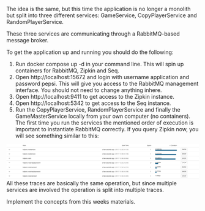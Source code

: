 ﻿The idea is the same, but this time the application is no longer a monolith but split into three different services: GameService, CopyPlayerService and RandomPlayerService.

These three services are communicating through a RabbitMQ-based message broker.

To get the application up and running you should do the following:

1. Run docker compose up -d in your command line. This will spin up containers for RabbitMQ, Zipkin and Seq. 
2. Open http://localhost:15672 and login with username application and password pepsi. This will give you access to the RabbitMQ management interface. You should not need to change anything inhere. 
3. Open http://localhost:9411 to get access to the Zipkin instance. 
4. Open http://localhost:5342 to get access to the Seq instance. 
5. Run the CopyPlayerService, RandomPlayerService and finally the GameMasterService locally from your own computer (no containers). The first time you run the services the mentioned order of execution is important to instantiate RabbitMQ correctly.
If you query Zipkin now, you will see something similar to this:

![image.png](image.png)
All these traces are basically the same operation, but since multiple services are involved the operation is split into multiple traces.

Implement the concepts from this weeks materials.